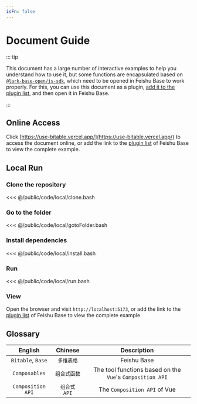 ```yaml
---
isFn: false
---
```


# Document Guide

::: tip

This document has a large number of interactive examples to help you understand how to use it, but some functions are encapsulated based on [`@lark-base-open/js-sdk`](https://lark-base-team.github.io/js-sdk-docs/en/), which need to be opened in Feishu Base to work properly. For this, you can use this document as a plugin, [add it to the plugin list](https://www.feishu.cn/hc/zh-CN/articles/948392023042-%E4%BD%BF%E7%94%A8%E5%A4%9A%E7%BB%B4%E8%A1%A8%E6%A0%BC%E6%89%A9%E5%B1%95%E8%84%9A%E6%9C%AC), and then open it in Feishu Base.

:::

## Online Access

Click [https://use-bitable.vercel.app/](https://use-bitable.vercel.app/) to access the document online, or add the link to the [plugin list](https://www.feishu.cn/hc/zh-CN/articles/948392023042-%E4%BD%BF%E7%94%A8%E5%A4%9A%E7%BB%B4%E8%A1%A8%E6%A0%BC%E6%89%A9%E5%B1%95%E8%84%9A%E6%9C%AC) of Feishu Base to view the complete example.

## Local Run

### Clone the repository

<<< @/public/code/local/clone.bash

### Go to the folder

<<< @/public/code/local/gotoFolder.bash

### Install dependencies

<<< @/public/code/local/install.bash

### Run

<<< @/public/code/local/run.bash

### View

Open the browser and visit `http://localhost:5173`, or add the link to the [plugin list](https://www.feishu.cn/hc/zh-CN/articles/948392023042-%E4%BD%BF%E7%94%A8%E5%A4%9A%E7%BB%B4%E8%A1%A8%E6%A0%BC%E6%89%A9%E5%B1%95%E8%84%9A%E6%9C%AC) of Feishu Base to view the complete example.

## Glossary

|      English      |   Chinese    |                        Description                        |
|:-----------------:|:------------:|:---------------------------------------------------------:|
| `Bitable`, `Base` |  `多维表格`  |                        Feishu Base                        |
|   `Composables`   | `组合式函数` | The tool functions based on the `Vue`'s `Composition API` |
| `Composition API` | `组合式 API` |               The `Composition API` of Vue                |
